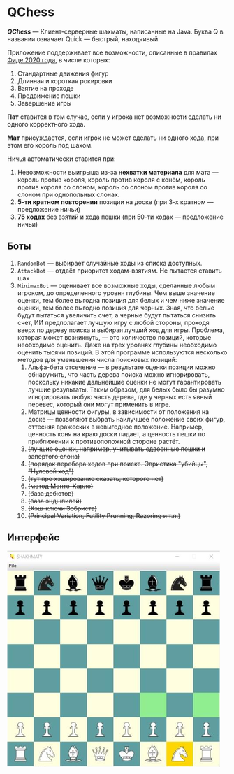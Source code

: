 # QChess

***QChess*** — Клиент-серверные шахматы, написанные на Java. Буква Q в названии означает Quick —
быстрый, находчивый.

Приложение поддерживает все возможности, описанные в
правилах [Фиде 2020 года](https://moscowchess.org/stat/files/FIDE-arbierts-instruction-2020.pdf), в
числе которых:

1. Стандартные движения фигур
2. Длинная и короткая рокировки
3. Взятие на проходе
4. Продвижение пешки
5. Завершение игры

**Пат** ставится в том случае, если у игрока нет возможности сделать ни одного корректного хода.

**Мат** присуждается, если игрок не может сделать ни одного хода, при этом его король под шахом.

Ничья автоматически ставится при:

1. Невозможности выигрыша из-за **нехватки материала** для мата — король против короля, король
   против короля с конём, король против короля со слоном, король со слоном против короля со слоном
   при однопольных слонах.
2. **5-ти кратном повторении** позиции на доске (при 3-х кратном — предложение ничьи)
3. **75 ходах** без взятий и хода пешки (при 50-ти ходах — предложение ничьи)

## Боты

1. `RandomBot` — выбирает случайные ходы из списка доступных.
2. `AttackBot` — отдаёт приоритет ходам-взятиям. Не пытается ставить шах
3. `MinimaxBot` — оценивает все возможные ходы, сделанные любым игроком, до определенного уровня
   глубины. Чем выше значение оценки, тем более выгодна позиция для белых и чем ниже значение
   оценки, тем более выгодно позиция для черных. Зная, что белые будут пытаться увеличить счет, а
   черные будут пытаться снизить счет, ИИ предполагает лучшую игру с любой стороны, проходя вверх по
   дереву поиска и выбирая лучший ход для игры. Проблема, которая может возникнуть, — это количество
   позиций, которые необходимо оценить. Даже на трех уровнях глубины необходимо оценить тысячи
   позиций. В этой программе используются несколько методов для уменьшения числа поисковых позиций:
    1) Альфа-бета отсечение — в результате оценки позиции можно обнаружить, что часть дерева поиска
       можно игнорировать, поскольку никакие дальнейшие оценки не могут гарантировать лучшие
       результаты. Таким образом, для белых было бы разумно игнорировать любую часть дерева, где у
       черных есть явный перевес, который они могут применить в игре.
    2) Матрицы ценности фигуры, в зависимости от положения на доске — позволяют выбрать наилучшее
       положение своих фигур, оттесняя вражеских в невыгодное положение. Например, ценность коня на
       краю доски падает, а ценность пешки по приближении к противоположной стороне растёт.
    3) ~~(лучшие оценки, например, учитывать сдвоенные пешки и запертого слона)~~
    4) ~~(порядок перебора ходов при поиске. Эвристика "убийцы", "Нулевой ход")~~
    5) ~~(тут про хэширование сказать, которого нет)~~
    6) ~~(метод Монте-Карло)~~
    7) ~~(база дебютов)~~
    8) ~~(база эндшпилей)~~
    9) ~~(Хэш-ключи Зобриста)~~
    10) ~~(Principal Variation, Futility Prunning, Razoring и т.п.)~~

## Интерфейс

![Интерфейс](src/main/resources/screen.jpg)
